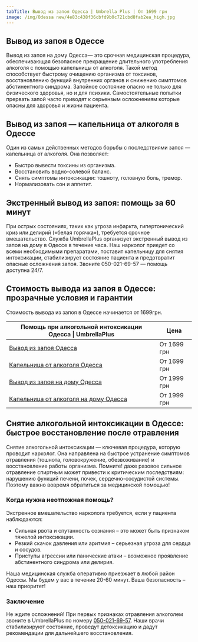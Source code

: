 ```yaml
---
tabTitle: Вывод из запоя Одесса | Umbrella Plus | От 1699 грн
image: /img/Odessa new/4e83c438f36cbfd9b0c721cbd8fab2ea_high.jpg
---
```


## Вывод из запоя в Одессе

Вывод из запоя на дому Одесса— это срочная медицинская процедура, обеспечивающая безопасное прекращение длительного употребления алкоголя с помощью капельницы от алкоголя. Такой метод способствует быстрому очищению организма от токсинов, восстановлению функций внутренних органов и снижению симптомов абстинентного синдрома. Запойное состояние опасно не только для физического здоровья, но и для психики. Самостоятельные попытки прервать запой часто приводят к серьензым осложнениям которые опасны для здоровья и жизни пациента.

## Вывод из запоя — капельница от алкоголя в Одессе

Один из самых действенных методов борьбы с последствиями запоя — капельница от алкоголя. Она позволяет:

* Быстро вывести токсины из организма.
* Восстановить водно-солевой баланс.
* Снять симптомы интоксикации: тошноту, головную боль, тремор.
* Нормализовать сон и аппетит.

## Экстренный вывод из запоя: помощь за 60 минут

При острых состояниях, таких как угроза инфаркта, гипертонический криз или делирий («белая горячка»), требуется срочное вмешательство. Служба UmbrellaPlus организует экстренный вывод из запоя на дому в Одессе в течение часа. Наш нарколог приедет со всеми необходимыми препаратами, поставит капельницу для снятия интоксикации, стабилизирует состояние пациента и предотвратит опасные осложнения запоя. Звоните 050-021-69-57 — помощь доступна 24/7.

## Стоимость вывода из запоя в Одессе: прозрачные условия и гарантии

Стоимость вывода из запоя в Одессе начинается от 1699грн.

| Помощь при алкогольной интоксикации Одесса \| UmbrellaPlus                                                  | Цена        |
| ----------------------------------------------------------------------------------------------------------- | ----------- |
| [Вывод из запоя Одесса](https://umbrella-plus.com.ua/services/vivod-iz-zapoia-umbrellaplus/)                | От 1699 грн |
| [Капельница от алкоголя Одесса](https://umbrella-plus.com.ua/services/kapelnica-ot-alkogolia-umbrellaplus/) | От 1699 грн |
| [Вывод из запоя на дому Одесса](https://umbrella-plus.com.ua/vivod-iz-zapoya-na-domu-odessa/)               | От 1999 грн |
| [Капельница от алкоголя на дому Одесса](https://umbrella-plus.com.ua/kapelnitsya-ot-alc-na-domu-odessa/)    | От 1999 грн |

## Снятие алкогольной интоксикации в Одессе: быстрое восстановление после отравления

Снятие алкогольной интоксикации — ключевая процедура, которую проводит нарколог. Она направлена на быстрое устранение симптомов отравления (тошнота, головокружение, обезвоживание) и восстановление работы организма. Помните! даже разовое сильное отравление спиртным может привести к критическим последствиям: нарушению функций печени, почек, сердечно-сосудистой системы. Поэтому важно вовремя обратиться за медицинской помощью!

### Когда нужна неотложная помощь?

Экстренное вмешательство нарколога требуется, если у пациента наблюдаются:

* Сильная рвота и спутанность сознания – это может быть признаком тяжелой интоксикации.
* Резкий скачок давления или аритмия – серьезная угроза для сердца и сосудов.
* Приступы агрессии или панические атаки – возможное проявление абстинентного синдрома или делирия.

Наша медицинская служба оперативно приезжает в любой район Одессы. Мы будем у вас в течение 20-60 минут. Ваша безопасность – наш приоритет!

### Заключение

Не ждите осложнений!
При первых признаках отравления алкоголем звоните в UmbrellaPlus по номеру [050-021-69-57](tel:0500216957). Наши врачи стабилизируют состояние, проведут детоксикацию и дадут рекомендации для дальнейшего восстановления.
